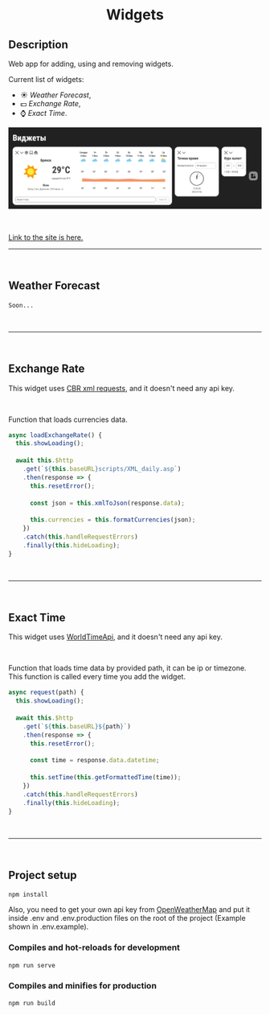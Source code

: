 <h1 align="center">Widgets</h1>

## Description

Web app for adding, using and removing widgets.

Current list of widgets:

- :sunny: *Weather Forecast*,
- :dollar: *Exchange Rate*,
- :watch: *Exact Time*.

![All widgets](main-page.jpeg)

<br>

[Link to the site is here.](https://reliable-raindrop-761a7a.netlify.app/)

___

<br>

## Weather Forecast

```
Soon...
```

<br>

___

<br>

## Exchange Rate

This widget uses [CBR xml requests](https://www.cbr.ru/development/sxml/),
and it doesn't need any api key.

<br>

Function that loads currencies data.

```javascript
async loadExchangeRate() {
  this.showLoading();

  await this.$http
    .get(`${this.baseURL}scripts/XML_daily.asp`)
    .then(response => {
      this.resetError();

      const json = this.xmlToJson(response.data);

      this.currencies = this.formatCurrencies(json);
    })
    .catch(this.handleRequestErrors)
    .finally(this.hideLoading);
}
```

<br>

___

<br>

## Exact Time

This widget uses [WorldTimeApi](https://worldtimeapi.org/),
and it doesn't need any api key.

<br>

Function that loads time data by provided path,
it can be ip or timezone. This function is called
every time you add the widget.

```javascript
async request(path) {
  this.showLoading();

  await this.$http
    .get(`${this.baseURL}${path}`)
    .then(response => {
      this.resetError();

      const time = response.data.datetime;

      this.setTime(this.getFormattedTime(time));
    })
    .catch(this.handleRequestErrors)
    .finally(this.hideLoading);
}
```

<br>

___

<br>

## Project setup

```shell
npm install
```

Also, you need to get your own api key from [OpenWeatherMap](https://openweathermap.org/)
and put it inside .env and .env.production files on the root of the project (Example shown in .env.example).

### Compiles and hot-reloads for development

```shell
npm run serve
```

### Compiles and minifies for production

```shell
npm run build
```